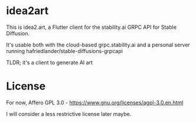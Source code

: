 # idea2art

This is idea2.art, a Flutter client for the stability.ai GRPC API for Stable Diffusion.

It's usable both with the cloud-based grpc.stability.ai and a personal server running hafriedlander/stable-diffusions-grpcapi

TLDR; it's a client to generate AI art

# License

For now, Affero GPL 3.0 - https://www.gnu.org/licenses/agpl-3.0.en.html

I will consider a less restrictive license later maybe.
